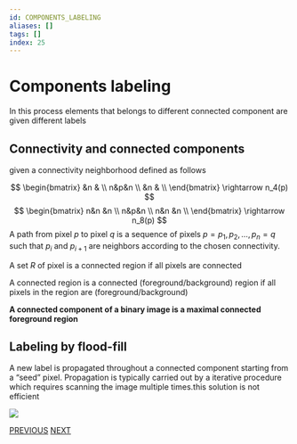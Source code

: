 ```yaml
---
id: COMPONENTS_LABELING
aliases: []
tags: []
index: 25
---
```


# Components labeling

In this process elements that belongs to different connected component are given different labels

## Connectivity and connected components

given a connectivity neighborhood defined as follows

$$
\begin{bmatrix}
&n & \\
n&p&n \\
&n & \\
\end{bmatrix} \rightarrow n_4(p)
$$
$$
\begin{bmatrix}
n&n &n \\
n&p&n \\
n&n &n \\
\end{bmatrix} \rightarrow n_8(p)
$$
A path from pixel $p$ to pixel $q$ is a sequence of pixels $p=p_1, p_2,…,p_n=q$ such that $p_i$ and $p_{i+1}$ are neighbors according to the chosen connectivity.

A set $R$ of pixel is a connected region if all pixels are connected

A connected region is a connected (foreground/background) region if all pixels in the region are (foreground/background)

**A connected component of a binary image is a maximal connected foreground region**

## Labeling by flood-fill

A new label is propagated throughout a connected component starting from a “seed” pixel. Propagation is typically carried out by a iterative procedure which requires scanning the image multiple times.this solution is not efficient

![](computer_vision/Pasted_image_20240303174654.png)

[PREVIOUS](pages/image_segmentation_blob_analysis/binary_morphology.md) [NEXT](computer_vision/image_segmentation_blob_analysis/blob_analysis.md)
